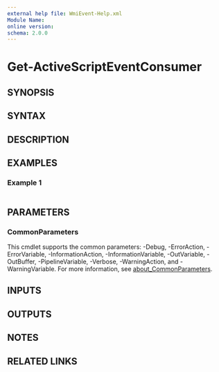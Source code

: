 ```yaml
---
external help file: WmiEvent-Help.xml
Module Name:
online version:
schema: 2.0.0
---
```


# Get-ActiveScriptEventConsumer

## SYNOPSIS

## SYNTAX

## DESCRIPTION

## EXAMPLES

### Example 1
```powershell

```



## PARAMETERS

### CommonParameters
This cmdlet supports the common parameters: -Debug, -ErrorAction, -ErrorVariable, -InformationAction, -InformationVariable, -OutVariable, -OutBuffer, -PipelineVariable, -Verbose, -WarningAction, and -WarningVariable. For more information, see [about_CommonParameters](http://go.microsoft.com/fwlink/?LinkID=113216).

## INPUTS

## OUTPUTS

## NOTES

## RELATED LINKS
